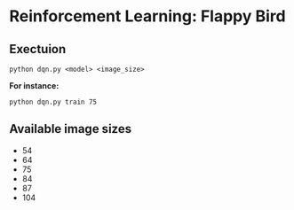 # Reinforcement Learning: Flappy Bird

## Exectuion
```
python dqn.py <model> <image_size>
```
**For instance:**
```
python dqn.py train 75
```
## Available image sizes
- 54
- 64
- 75
- 84
- 87
- 104
